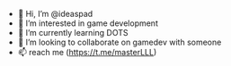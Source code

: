 - 👋 Hi, I’m @ideaspad
- 👀 I’m interested in game development
- 🌱 I’m currently learning DOTS
- 💞️ I’m looking to collaborate on gamedev with someone
- 📫 reach me (https://t.me/masterLLL)
